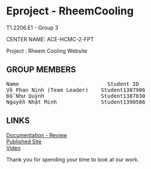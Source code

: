 # Eproject - RheemCooling

T1.2206.E1 - Group 3

CENTER NAME: ACE-HCMC-2-FPT

Project : Rheem Cooling Website

## GROUP MEMBERS

<pre>
Name	                        Student ID
Võ Phan Ninh (Team Leader)    Student1387906
Đỗ Như Quỳnh                  Student1387830
Nguyễn Nhật Minh              Student1390586
</pre>

## LINKS

[Documentation - Review](https://github.com/NotNoob06/EProject-RheemCooling/tree/master/Review) <br>
[Published Site](https://notnoob06.github.io/EProject-RheemCooling/#!/) <br>
[Video]() <br>

Thank you for spending your time to look at our work.
